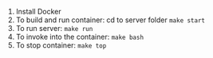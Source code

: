 1. Install Docker
2. To build and run container: cd to server folder `make start`
3. To run server: `make run`
3. To invoke into the container: `make bash`
4. To stop container: `make top`
